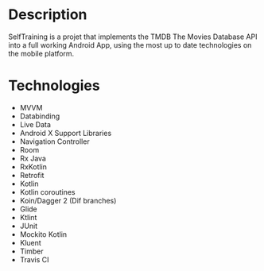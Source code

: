 # Description
SelfTraining is a projet that implements 
the TMDB The Movies Database API into a
full working Android App, using the most
up to date technologies on the mobile
platform.


# Technologies

- MVVM
- Databinding
- Live Data
- Android X Support Libraries
- Navigation Controller
- Room
- Rx Java
- RxKotlin
- Retrofit
- Kotlin
- Kotlin coroutines
- Koin/Dagger 2 (Dif branches)
- Glide
- Ktlint
- JUnit
- Mockito Kotlin
- Kluent
- Timber
- Travis CI
